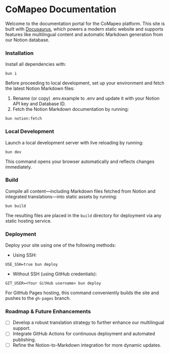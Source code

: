 # CoMapeo Documentation

Welcome to the documentation portal for the CoMapeo platform. This site is built with [Docusaurus](https://docusaurus.io/), which powers a modern static website and supports features like multilingual content and automatic Markdown generation from our Notion database.

### Installation

Install all dependencies with:

```
bun i
```

Before proceeding to local development, set up your environment and fetch the latest Notion Markdown files:
1. Rename (or copy) .env.example to .env and update it with your Notion API key and Database ID.
2. Fetch the Notion Markdown documentation by running:

```
bun notion:fetch
```

### Local Development

Launch a local development server with live reloading by running:

```
bun dev
```

This command opens your browser automatically and reflects changes immediately.

### Build

Compile all content—including Markdown files fetched from Notion and integrated translations—into static assets by running:

```
bun build
```

The resulting files are placed in the `build` directory for deployment via any static hosting service.

### Deployment

Deploy your site using one of the following methods:

- Using SSH:

```
USE_SSH=true bun deploy
```

- Without SSH (using GitHub credentials):

```
GIT_USER=<Your GitHub username> bun deploy
```

For GitHub Pages hosting, this command conveniently builds the site and pushes to the `gh-pages` branch.

### Roadmap & Future Enhancements

- [ ] Develop a robust translation strategy to further enhance our multilingual support.
- [ ] Integrate GitHub Actions for continuous deployment and automated publishing.
- [ ] Refine the Notion-to-Markdown integration for more dynamic updates.
